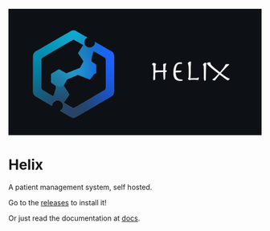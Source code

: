 ![Banner](../helix-banner.png)
# Helix 

A patient management system, self hosted.

Go to the [releases](https://github.com/helix-medical/releases) to install it!

Or just read the documentation at [docs](https://github.com/helix-medical/docs).

